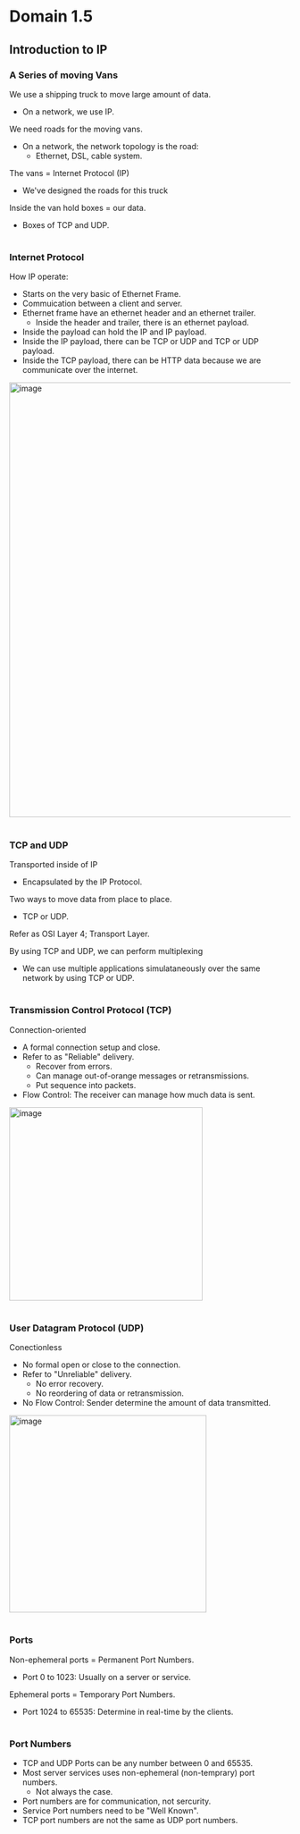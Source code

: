 # Domain 1.5

## Introduction to IP 

### A Series of moving Vans

We use a shipping truck to move large amount of data.
- On a network, we use IP.

We need roads for the moving vans.
- On a network, the network topology is the road:
  - Ethernet, DSL, cable system.
 
The vans = Internet Protocol (IP)
- We've designed the roads for this truck

Inside the van hold boxes = our data.
- Boxes of TCP and UDP.

#

### Internet Protocol

How IP operate: 
- Starts on the very basic of Ethernet Frame.
- Commuication between a client and server.
- Ethernet frame have an ethernet header and an ethernet trailer.
  - Inside the header and trailer, there is an ethernet payload.
- Inside the payload can hold the IP and IP payload.
- Inside the IP payload, there can be TCP or UDP and TCP or UDP payload.
- Inside the TCP payload, there can be HTTP data because we are communicate over the internet.
 
<img width="778" alt="image" src="https://github.com/jefftsui1/Cybersecurity-Home-Labs/assets/46698661/0b9d8805-6536-44dc-8a47-bf463f2ab2e7">


#

### TCP and UDP

Transported inside of IP
- Encapsulated by the IP Protocol.

Two ways to move data from place to place.
- TCP or UDP.

Refer as OSI Layer 4; Transport Layer.

By using TCP and UDP, we can perform multiplexing
- We can use multiple applications simulataneously over the same network by using TCP or UDP.

#

### Transmission Control Protocol (TCP)

Connection-oriented
- A formal connection setup and close.
- Refer to as "Reliable" delivery.
  - Recover from errors.
  - Can manage out-of-orange messages or retransmissions.
  - Put sequence into packets.
- Flow Control: The receiver can manage how much data is sent.

<img width="346" alt="image" src="https://github.com/jefftsui1/Cybersecurity-Home-Labs/assets/46698661/2008f8aa-70a1-4676-aa64-9af0b2f28038">

#

### User Datagram Protocol (UDP)

Conectionless
- No formal open or close to the connection.
- Refer to "Unreliable" delivery.
  - No error recovery.
  - No reordering of data or retransmission.
- No Flow Control: Sender determine the amount of data transmitted.

<img width="353" alt="image" src="https://github.com/jefftsui1/Cybersecurity-Home-Labs/assets/46698661/7ec648f6-f338-4b2f-9123-9fb19d0dd239">

#

### Ports

Non-ephemeral ports = Permanent Port Numbers.
- Port 0 to 1023: Usually on a server or service.

Ephemeral ports = Temporary Port Numbers.
- Port 1024 to 65535: Determine in real-time by the clients.

#

### Port Numbers

- TCP and UDP Ports can be any number between 0 and 65535.
- Most server services uses non-ephemeral (non-temprary) port numbers.
  - Not always the case.
- Port numbers are for communication, not sercurity.
- Service Port numbers need to be "Well Known".
- TCP port numbers are not the same as UDP port numbers.
